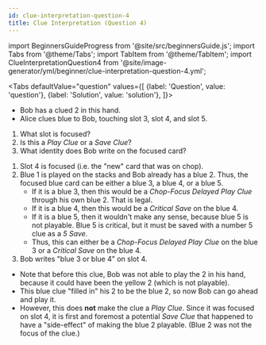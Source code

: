 ```yaml
---
id: clue-interpretation-question-4
title: Clue Interpretation (Question 4)
---
```


import BeginnersGuideProgress from '@site/src/beginnersGuide.js';
import Tabs from '@theme/Tabs';
import TabItem from '@theme/TabItem';
import ClueInterpretationQuestion4 from '@site/image-generator/yml/beginner/clue-interpretation-question-4.yml';

<BeginnersGuideProgress part="37" />

<!-- lint disable no-undefined-references -->

<Tabs
  defaultValue="question"
  values={[
    {label: 'Question', value: 'question'},
    {label: 'Solution', value: 'solution'},
  ]}>
<TabItem value="question">

- Bob has a clued 2 in this hand.
- Alice clues blue to Bob, touching slot 3, slot 4, and slot 5.

1. What slot is focused?
1. Is this a *Play Clue* or a *Save Clue*?
1. What identity does Bob write on the focused card?

</TabItem>
<TabItem value="solution">

1. Slot 4 is focused (i.e. the "new" card that was on chop).
1. Blue 1 is played on the stacks and Bob already has a blue 2. Thus, the focused blue card can be either a blue 3, a blue 4, or a blue 5.
    - If it is a blue 3, then this would be a *Chop-Focus Delayed Play Clue* through his own blue 2. That is legal.
    - If it is a blue 4, then this would be a *Critical Save* on the blue 4.
    - If it is a blue 5, then it wouldn't make any sense, because blue 5 is not playable. Blue 5 is critical, but it must be saved with a number 5 clue as a *5 Save*.
    - Thus, this can either be a *Chop-Focus Delayed Play Clue* on the blue 3 or a *Critical Save* on the blue 4.
1. Bob writes "blue 3 or blue 4" on slot 4.

- Note that before this clue, Bob was not able to play the 2 in his hand, because it could have been the yellow 2 (which is not playable).
- This blue clue "filled in" his 2 to be the blue 2, so now Bob can go ahead and play it.
- However, this does **not** make the clue a *Play Clue*. Since it was focused on slot 4, it is first and foremost a potential *Save Clue* that happened to have a "side-effect" of making the blue 2 playable. (Blue 2 was not the focus of the clue.)

</TabItem>
</Tabs>

<ClueInterpretationQuestion4 />
